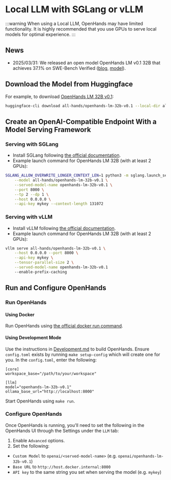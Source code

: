 # Local LLM with SGLang or vLLM

:::warning
When using a Local LLM, OpenHands may have limited functionality.
It is highly recommended that you use GPUs to serve local models for optimal experience.
:::

## News

- 2025/03/31: We released an open model OpenHands LM v0.1 32B that achieves 37.1% on SWE-Bench Verified
([blog](https://www.all-hands.dev/blog/introducing-openhands-lm-32b----a-strong-open-coding-agent-model), [model](https://huggingface.co/all-hands/openhands-lm-32b-v0.1)).

## Download the Model from Huggingface

For example, to download [OpenHands LM 32B v0.1](https://huggingface.co/all-hands/openhands-lm-32b-v0.1):

```bash
huggingface-cli download all-hands/openhands-lm-32b-v0.1 --local-dir all-hands/openhands-lm-32b-v0.1
```

## Create an OpenAI-Compatible Endpoint With a Model Serving Framework

### Serving with SGLang

- Install SGLang following [the official documentation](https://docs.sglang.ai/start/install.html).
- Example launch command for OpenHands LM 32B (with at least 2 GPUs):

```bash
SGLANG_ALLOW_OVERWRITE_LONGER_CONTEXT_LEN=1 python3 -m sglang.launch_server \
    --model all-hands/openhands-lm-32b-v0.1 \
    --served-model-name openhands-lm-32b-v0.1 \
    --port 8000 \
    --tp 2 --dp 1 \
    --host 0.0.0.0 \
    --api-key mykey --context-length 131072
```

### Serving with vLLM

- Install vLLM following [the official documentation](https://docs.vllm.ai/en/latest/getting_started/installation.html).
- Example launch command for OpenHands LM 32B (with at least 2 GPUs):

```bash
vllm serve all-hands/openhands-lm-32b-v0.1 \
    --host 0.0.0.0 --port 8000 \
    --api-key mykey \
    --tensor-parallel-size 2 \
    --served-model-name openhands-lm-32b-v0.1
    --enable-prefix-caching
```

## Run and Configure OpenHands

### Run OpenHands

#### Using Docker

Run OpenHands using [the official docker run command](../installation#start-the-app).

#### Using Development Mode

Use the instructions in [Development.md](https://github.com/All-Hands-AI/OpenHands/blob/main/Development.md) to build OpenHands.
Ensure `config.toml` exists by running `make setup-config` which will create one for you. In the `config.toml`, enter the following:

```
[core]
workspace_base="/path/to/your/workspace"

[llm]
model="openhands-lm-32b-v0.1"
ollama_base_url="http://localhost:8000"
```

Start OpenHands using `make run`.

### Configure OpenHands

Once OpenHands is running, you'll need to set the following in the OpenHands UI through the Settings under the `LLM` tab:
1. Enable `Advanced` options.
2. Set the following:
- `Custom Model` to `openai/<served-model-name>` (e.g. `openai/openhands-lm-32b-v0.1`)
- `Base URL` to `http://host.docker.internal:8000`
- `API key` to the same string you set when serving the model (e.g. `mykey`)
